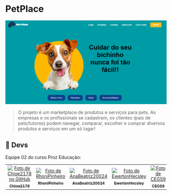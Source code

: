 # PetPlace

<img src="image.PNG" alt="PetPlace">

> O projeto é um marketplace de produtos e serviços para pets. As empresas e os profissionais se cadastram, os clientes (pais de pets/tutores) podem navegar, comparar, escolher e comprar diversos produtos e serviços em um só lugar!



## 🤝 Devs

Equipe 02 do curso Proz Educação:

<table>
  <tr>
    <td align="center">
      <a href="https://github.com/Chioe2178" title="GitHub">
        <img src="https://avatars.githubusercontent.com/u/182827412?v=4" width="100px;" alt="Foto de Chioe2178 no GitHub"/><br>
        <sub>
          <b>Chioe2178</b>
        </sub>
      </a>
    </td>
    <td align="center">
      <a href="https://github.com/RhoniPinheiro" title="GitHub">
        <img src="https://avatars.githubusercontent.com/u/182827564?v=4g" width="100px;" alt="Foto de RhoniPinheiro"/><br>
        <sub>
          <b>RhoniPinheiro</b>
        </sub>
      </a>
    </td>
    <td align="center">
      <a href="https://github.com/AnaBeatriz20024" title="GitHub">
        <img src="https://avatars.githubusercontent.com/u/182827500?v=4" width="100px;" alt="Foto de AnaBeatriz20024"/><br>
        <sub>
          <b>AnaBeatriz20024</b>
        </sub>
      </a>
    </td>
        <td align="center">
      <a href="https://github.com/EwertonHecsley" title="GitHub">
        <img src="https://avatars.githubusercontent.com/u/114318366?v=4" width="100px;" alt="Foto de EwertonHecsley"/><br>
        <sub>
          <b>EwertonHecsley</b>
        </sub>
      </a>
    </td>
            <td align="center">
      <a href="https://github.com/AnaBeatriz20024" title="GitHub">
        <img src="https://avatars.githubusercontent.com/u/82114318?v=4" width="100px;" alt="Foto de CEGS9"/><br>
        <sub>
          <b>CEGS9</b>
        </sub>
      </a>
    </td>
                <td align="center">
      <a href="https://github.com/devemertech" title="GitHub">
        <img src="https://avatars.githubusercontent.com/u/182822112?v=4" width="100px;" alt="Foto de devemertech"/><br>
        <sub>
          <b>devemertech</b>
        </sub>
      </a>
    </td>
  </tr>
</table>
